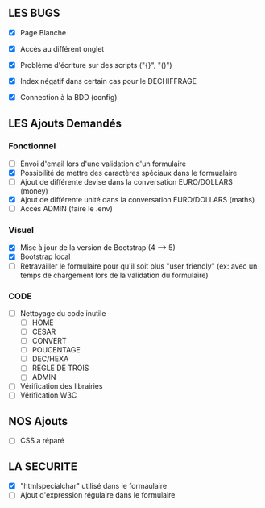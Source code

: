 ## LES BUGS
 - [x] Page Blanche
 - [x] Accès au différent onglet
 - [x] Problème d'écriture sur des scripts ("{}", "()")
 - [x] Index négatif dans certain cas pour le DECHIFFRAGE
 - [x] Connection à la BDD (config)


## LES Ajouts Demandés
### Fonctionnel
 - [ ] Envoi d'email lors d'une validation d'un formulaire
 - [x] Possibilité de mettre des caractères spéciaux dans le formualaire
 - [ ] Ajout de différente devise dans la conversation EURO/DOLLARS (money)
 - [x] Ajout de différente unité dans la conversation EURO/DOLLARS (maths)
 - [ ] Accès ADMIN (faire le .env)

### Visuel
 - [x] Mise à jour de la version de Bootstrap (4 --> 5)
 - [x] Bootstrap local
 - [ ] Retravailler le formulaire pour qu'il soit plus "user friendly" (ex: avec un temps de chargement lors de la validation du formulaire)

### CODE
 - [ ] Nettoyage du code inutile
    - [ ] HOME
    - [ ] CESAR
    - [ ] CONVERT
    - [ ] POUCENTAGE
    - [ ] DEC/HEXA
    - [ ] REGLE DE TROIS
    - [ ] ADMIN
 - [ ] Vérification des librairies
 - [ ] Vérification W3C

## NOS Ajouts
 - [ ] CSS a réparé

## LA SECURITE
 - [x] "htmlspecialchar" utilisé dans le formaulaire
 - [ ] Ajout d'expression régulaire dans le formulaire